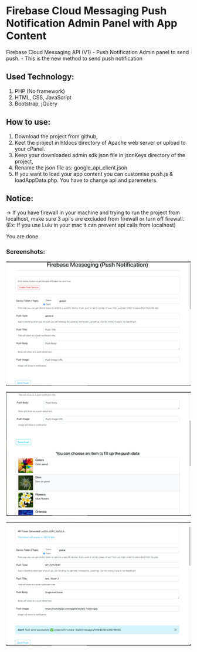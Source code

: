 # Firebase Cloud Messaging Push Notification Admin Panel with App Content
Firebase Cloud Messaging API  (V1) - Push Notification Admin panel to send push. - This is the new method to send push notification

## Used Technology:
1. PHP (No framework)
2. HTML, CSS, JavaScript
3. Bootstrap, jQuery


## How to use:
1. Download the project from github,
2. Keet the project in htdocs directory of Apache web server or upload to your cPanel.
3. Keep your downloaded admin sdk json file in jsonKeys directory of the project,
4. Rename the json file as: google_api_client.json
5. If you want to load your app content you can customise push.js & loadAppData.php. You have to change api and paremeters.

## Notice:
-> If you have firewall in your machine and trying to run the project from localhost, make sure 3 api's are excluded from firewall or turn off firewall. (Ex: If you use Lulu in your mac it can prevent api calls from localhost)


You are done.

### Screenshots:

![Screenshot 1](https://github.com/TouhidApps/Firebase-Cloud-Messaging-Push-Admin/blob/main/screenshot/ss1.png?raw=true "First Look")



![Screenshot 2](https://github.com/TouhidApps/Firebase-Cloud-Messaging-Push-Admin/blob/main/screenshot/ss2.png?raw=true "Choose your content")



![Screenshot 3](https://github.com/TouhidApps/Firebase-Cloud-Messaging-Push-Admin/blob/main/screenshot/ss3.png?raw=true "After push send")




